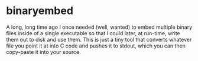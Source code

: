 binaryembed
===========

A long, long time ago I once needed (well, wanted) to embed multiple binary files inside of a single executable so that I could later, at run-time, write them out to disk and use them. This is just a tiny tool that converts whatever file you point it at into C code and pushes it to stdout, which you can then copy-paste it into your source.
